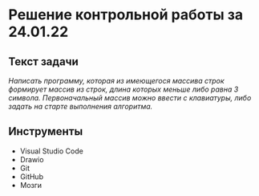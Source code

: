 # Решение контрольной работы за 24.01.22

## Текст задачи
*Написать программу, которая из имеющегося массива строк формирует массив из строк, длина которых меньше либо равна 3 символа. Первоначальный массив можно ввести с клавиатуры, либо задать на старте выполнения алгоритма.*

## Инструменты
* Visual Studio Code
* Drawio
* Git
* GitHub
* Мозги

